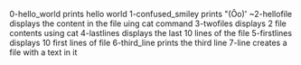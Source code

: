 0-hello_world prints hello world
1-confused_smiley prints "(Ôo)'
~2-hellofile displays the content in the file uing cat command
3-twofiles displays 2 file contents using cat
4-lastlines displays the last 10 lines of the file
5-firstlines displays 10 first lines of file
6-third_line prints the third line
7-line creates a file with a text in it
